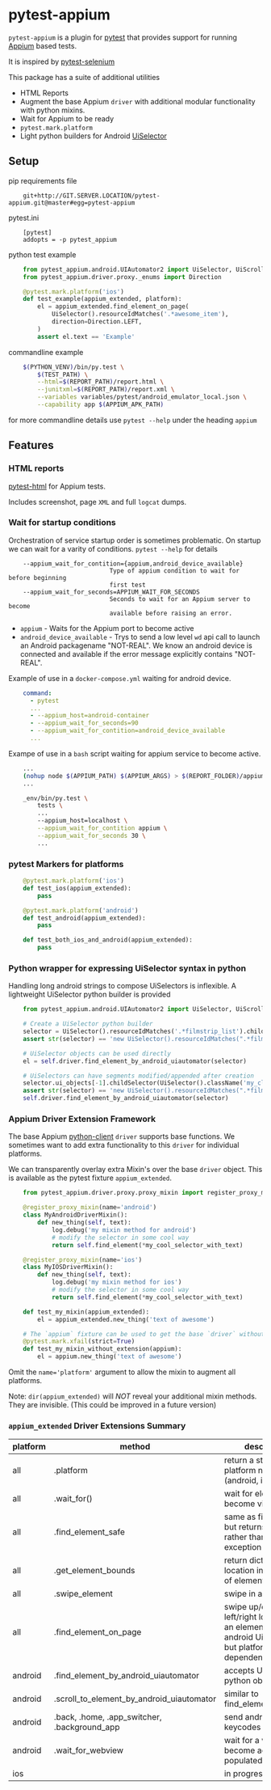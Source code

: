 pytest-appium
=============

`pytest-appium` is a plugin for [pytest](https://docs.pytest.org/en/latest/) that provides support for running [Appium](http://appium.io/) based tests.

It is inspired by [pytest-selenium](https://github.com/pytest-dev/pytest-selenium)

This package has a suite of additional utilities

* HTML Reports
* Augment the base Appium `driver` with additional modular functionality with python mixins.
* Wait for Appium to be ready
* `pytest.mark.platform`
* Light python builders for Android [UiSelector](https://developer.android.com/reference/android/support/test/uiautomator/UiSelector.html)


Setup
-----

pip requirements file
```
    git+http://GIT.SERVER.LOCATION/pytest-appium.git@master#egg=pytest-appium
```

pytest.ini
```
    [pytest]
    addopts = -p pytest_appium
```

python test example
```python
    from pytest_appium.android.UIAutomator2 import UiSelector, UiScrollable
    from pytest_appium.driver.proxy._enums import Direction

    @pytest.mark.platform('ios')
    def test_example(appium_extended, platform):
        el = appium_extended.find_element_on_page(
            UiSelector().resourceIdMatches('.*awesome_item'),
            direction=Direction.LEFT,
        )
        assert el.text == 'Example'
```

commandline example
```bash
    $(PYTHON_VENV)/bin/py.test \
        $(TEST_PATH) \
        --html=$(REPORT_PATH)/report.html \
        --junitxml=$(REPORT_PATH)/report.xml \
        --variables variables/pytest/android_emulator_local.json \
        --capability app $(APPIUM_APK_PATH)
```
for more commandline details use `pytest --help` under the heading `appium`


Features
--------

### HTML reports

[pytest-html](https://pypi.python.org/pypi/pytest-html/) for Appium tests.

Includes screenshot, page `XML` and full `logcat` dumps.


### Wait for startup conditions

Orchestration of service startup order is sometimes problematic.
On startup we can wait for a varity of conditions.
`pytest --help` for details

```
    --appium_wait_for_contition={appium,android_device_available}
                            Type of appium condition to wait for before beginning
                            first test
    --appium_wait_for_seconds=APPIUM_WAIT_FOR_SECONDS
                            Seconds to wait for an Appium server to become
                            available before raising an error.
```

* `appium` - Waits for the Appium port to become active
* `android_device_available` - Trys to send a low level `wd` api call to launch an Android packagename "NOT-REAL". We know an android device is connected and available if the error message explicitly contains "NOT-REAL".

Example of use in a `docker-compose.yml` waiting for android device.
```yaml
    command:
      - pytest
      ...
      - --appium_host=android-container
      - --appium_wait_for_seconds=90
      - --appium_wait_for_contition=android_device_available
      ...
```

Exampe of use in a `bash` script waiting for appium service to become active.
```bash
    ...
    (nohup node $(APPIUM_PATH) $(APPIUM_ARGS) > $(REPORT_FOLDER)/appium.log &)
    ...

    _env/bin/py.test \
        tests \
        ...
        --appium_host=localhost \
        --appium_wait_for_contition appium \
        --appium_wait_for_seconds 30 \
        ...

```

### pytest Markers for platforms

```python
    @pytest.mark.platform('ios')
    def test_ios(appium_extended):
        pass

    @pytest.mark.platform('android')
    def test_android(appium_extended):
        pass

    def test_both_ios_and_android(appium_extended):
        pass
```

### Python wrapper for expressing UiSelector syntax in python

Handling long android strings to compose UiSelectors is inflexible. A lightweight UiSelector python builder is provided

```python
    from pytest_appium.android.UIAutomator2 import UiSelector, UiScrollable

    # Create a UiSelector python builder
    selector = UiSelector().resourceIdMatches('.*filmstrip_list').childSelector(UiSelector().index(1))
    assert str(selector) == 'new UiSelector().resourceIdMatches(".*filmstrip_list").childSelector(new UiSelector().index(1))'

    # UiSelector objects can be used directly
    el = self.driver.find_element_by_android_uiautomator(selector)

    # UiSelectors can have segments modified/appended after creation
    selector.ui_objects[-1].childSelector(UiSelector().className('my_class'))
    assert str(selector) == 'new UiSelector().resourceIdMatches(".*filmstrip_list").childSelector(new UiSelector().index(1).childSelector(new UiSelector().className("my_class")))'
    self.driver.find_element_by_android_uiautomator(selector)
```

### Appium Driver Extension Framework

The base Appium [python-client](https://github.com/appium/python-client) `driver` supports base functions.
We sometimes want to add extra functionality to this `driver` for individual platforms.

We can transparently overlay extra Mixin's over the base `driver` object. This is available as the pytest fixture `appium_extended`.

```python
    from pytest_appium.driver.proxy.proxy_mixin import register_proxy_mixin

    @register_proxy_mixin(name='android')
    class MyAndroidDriverMixin():
        def new_thing(self, text):
            log.debug('my mixin method for android')
            # modify the selector in some cool way
            return self.find_element(*my_cool_selector_with_text)

    @register_proxy_mixin(name='ios')
    class MyIOSDriverMixin():
        def new_thing(self, text):
            log.debug('my mixin method for ios')
            # modify the selector in some cool way
            return self.find_element(*my_cool_selector_with_text)

    def test_my_mixin(appium_extended):
        el = appium_extended.new_thing('text of awesome')

    # The `appium` fixture can be used to get the base `driver` without mixin augmentation.
    @pytest.mark.xfail(strict=True)
    def test_my_mixin_without_extension(appium):
        el = appium.new_thing('text of awesome')

```

Omit the `name='platform'` argument to allow the mixin to augment all platforms.

Note: `dir(appium_extended)` will *NOT* reveal your additional mixin methods. They are invisible. (This could be improved in a future version)


### `appium_extended` Driver Extensions Summary

| platform | method | description |
|----------|--------|-------------|
| all | .platform | return a string of the platform name (android, ios) |
| all | .wait_for() | wait for element to become visible |
| all | .find_element_safe | same as find_element but returns None rather than throw exception |
| all | .get_element_bounds | return dict of derived location information of element |
| all | .swipe_element | swipe in a direction |
| all | .find_element_on_page | swipe up/down left/right looking for an element. Similar to android UiScrollable but platform dependent |
| android | .find_element_by_android_uiautomator | accepts UiSelector python objects |
| android | .scroll_to_element_by_android_uiautomator | similar to find_element_on_page |
| android | .back, .home, .app_switcher, .background_app | send android keycodes |
| android | .wait_for_webview | wait for a webview to become active and populated |
| ios | | in progress |
